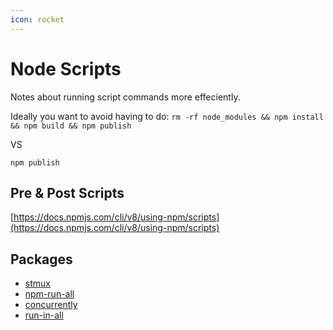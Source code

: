 ```yaml
---
icon: rocket
---
```


# Node Scripts

Notes about running script commands more effeciently. 

Ideally you want to avoid having to do: `rm -rf node_modules && npm install && npm build && npm publish`

VS

`npm publish`


## Pre & Post Scripts

[https://docs.npmjs.com/cli/v8/using-npm/scripts](https://docs.npmjs.com/cli/v8/using-npm/scripts)


## Packages

- [stmux](https://www.npmjs.com/package/stmux)
- [npm-run-all](https://github.com/mysticatea/npm-run-all)
- [concurrently](https://www.npmjs.com/package/concurrently)
- [run-in-all](https://www.npmjs.com/package/run-in-all)